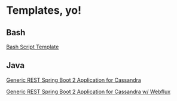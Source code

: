 # Templates, yo!

## Bash
[Bash Script Template](https://github.com/ralish/bash-script-template)


## Java
[Generic REST Spring Boot 2 Application for Cassandra]()

[Generic REST Spring Boot 2 Application for Cassandra w/ Webflux]()

